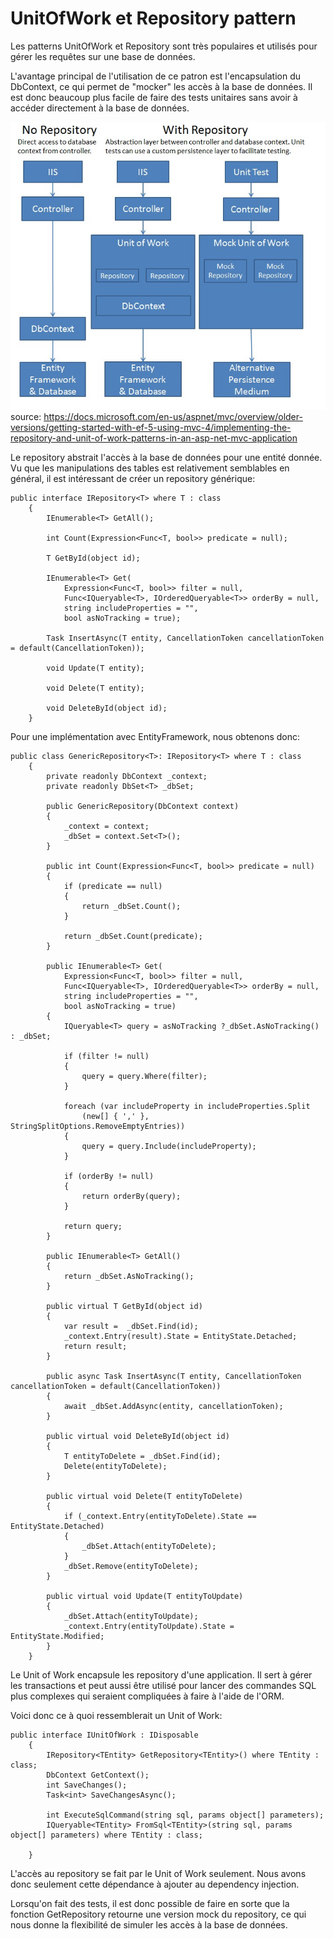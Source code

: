 # UnitOfWork et Repository pattern
Les patterns UnitOfWork et Repository sont très populaires et utilisés pour gérer les requêtes sur une base de données.

L'avantage principal de l'utilisation de ce patron est l'encapsulation du DbContext, ce qui permet de "mocker" les accès à la base de données. Il est donc beaucoup plus facile de faire des tests unitaires sans avoir à accéder directement à la base de données.

![alt text](pattern.jpg)
source: https://docs.microsoft.com/en-us/aspnet/mvc/overview/older-versions/getting-started-with-ef-5-using-mvc-4/implementing-the-repository-and-unit-of-work-patterns-in-an-asp-net-mvc-application

Le repository abstrait l'accès à la base de données pour une entité donnée. Vu que les manipulations des tables est relativement semblables en général, il est intéressant de créer un repository générique:

```
public interface IRepository<T> where T : class
    {
        IEnumerable<T> GetAll();

        int Count(Expression<Func<T, bool>> predicate = null);
        
        T GetById(object id);

        IEnumerable<T> Get(
            Expression<Func<T, bool>> filter = null,
            Func<IQueryable<T>, IOrderedQueryable<T>> orderBy = null,
            string includeProperties = "",
            bool asNoTracking = true);

        Task InsertAsync(T entity, CancellationToken cancellationToken = default(CancellationToken));

        void Update(T entity);

        void Delete(T entity);

        void DeleteById(object id);
    }
```

Pour une implémentation avec EntityFramework, nous obtenons donc:

```
public class GenericRepository<T>: IRepository<T> where T : class
    {
        private readonly DbContext _context;
        private readonly DbSet<T> _dbSet;

        public GenericRepository(DbContext context)
        {
            _context = context;
            _dbSet = context.Set<T>();
        }

        public int Count(Expression<Func<T, bool>> predicate = null)
        {
            if (predicate == null)
            {
                return _dbSet.Count();
            }

            return _dbSet.Count(predicate);
        }

        public IEnumerable<T> Get(
            Expression<Func<T, bool>> filter = null,
            Func<IQueryable<T>, IOrderedQueryable<T>> orderBy = null,
            string includeProperties = "",
            bool asNoTracking = true)
        {
            IQueryable<T> query = asNoTracking ?_dbSet.AsNoTracking() : _dbSet;

            if (filter != null)
            {
                query = query.Where(filter);
            }

            foreach (var includeProperty in includeProperties.Split
                (new[] { ',' }, StringSplitOptions.RemoveEmptyEntries))
            {
                query = query.Include(includeProperty);
            }

            if (orderBy != null)
            {
                return orderBy(query);
            }

            return query;
        }

        public IEnumerable<T> GetAll()
        {
            return _dbSet.AsNoTracking();
        }

        public virtual T GetById(object id)
        {
            var result =  _dbSet.Find(id);
            _context.Entry(result).State = EntityState.Detached;
            return result;
        }

        public async Task InsertAsync(T entity, CancellationToken cancellationToken = default(CancellationToken))
        {
            await _dbSet.AddAsync(entity, cancellationToken);
        }

        public virtual void DeleteById(object id)
        {
            T entityToDelete = _dbSet.Find(id);
            Delete(entityToDelete);
        }

        public virtual void Delete(T entityToDelete)
        {
            if (_context.Entry(entityToDelete).State == EntityState.Detached)
            {
                _dbSet.Attach(entityToDelete);
            }
            _dbSet.Remove(entityToDelete);
        }

        public virtual void Update(T entityToUpdate)
        {
            _dbSet.Attach(entityToUpdate);
            _context.Entry(entityToUpdate).State = EntityState.Modified;
        }
    }
```

Le Unit of Work encapsule les repository d'une application. Il sert à gérer les transactions et peut aussi être utilisé pour lancer des commandes SQL plus complexes qui seraient compliquées à faire à l'aide de l'ORM.

Voici donc ce à quoi ressemblerait un Unit of Work:
```
public interface IUnitOfWork : IDisposable
    {
        IRepository<TEntity> GetRepository<TEntity>() where TEntity : class;
        DbContext GetContext();
        int SaveChanges();
        Task<int> SaveChangesAsync();

        int ExecuteSqlCommand(string sql, params object[] parameters);
        IQueryable<TEntity> FromSql<TEntity>(string sql, params object[] parameters) where TEntity : class;

    }
```

L'accès au repository se fait par le Unit of Work seulement. Nous avons donc seulement cette dépendance à ajouter au dependency injection.

Lorsqu'on fait des tests, il est donc possible de faire en sorte que la fonction GetRepository retourne une version mock du repository, ce qui nous donne la flexibilité de simuler les accès à la base de données.